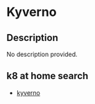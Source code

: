 # Kyverno

## Description

No description provided.

## k8 at home search

- [kyverno](https://nanne.dev/k8s-at-home-search/#/kyverno)
